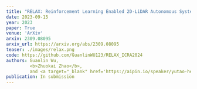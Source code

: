 ```yaml
---
title: "RELAX: Reinforcement Learning Enabled 2D-LiDAR Autonomous System for Parsimonious UAVs"
date: 2023-09-15
year: 2023
paper: True
venue: 'ArXiv'
arxiv: 2309.08095
arxiv_url: https://arxiv.org/abs/2309.08095
teaser: ./images/relax.png
code: https://github.com/GuanlinWU123/RELAX_ICRA2024
authors: Guanlin Wu,
         <b>Zhuokai Zhao</b>,
         and <a target="_blank" href='https://aipin.io/speaker/yutao-he/'>Yutao He</a>
publication: In submission
---
```

